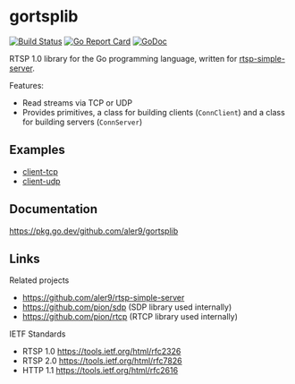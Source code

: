 
# gortsplib

[![Build Status](https://travis-ci.org/aler9/gortsplib.svg?branch=master)](https://travis-ci.org/aler9/gortsplib)
[![Go Report Card](https://goreportcard.com/badge/github.com/aler9/gortsplib)](https://goreportcard.com/report/github.com/aler9/gortsplib)
[![GoDoc](https://img.shields.io/badge/godoc-reference-blue)](https://pkg.go.dev/github.com/aler9/gortsplib?tab=doc)

RTSP 1.0 library for the Go programming language, written for [rtsp-simple-server](https://github.com/aler9/rtsp-simple-server).

Features:
* Read streams via TCP or UDP
* Provides primitives, a class for building clients (`ConnClient`) and a class for building servers (`ConnServer`)

## Examples

* [client-tcp](examples/client-tcp.go)
* [client-udp](examples/client-udp.go)

## Documentation

https://pkg.go.dev/github.com/aler9/gortsplib

## Links

Related projects
* https://github.com/aler9/rtsp-simple-server
* https://github.com/pion/sdp (SDP library used internally)
* https://github.com/pion/rtcp (RTCP library used internally)

IETF Standards
* RTSP 1.0 https://tools.ietf.org/html/rfc2326
* RTSP 2.0 https://tools.ietf.org/html/rfc7826
* HTTP 1.1 https://tools.ietf.org/html/rfc2616

